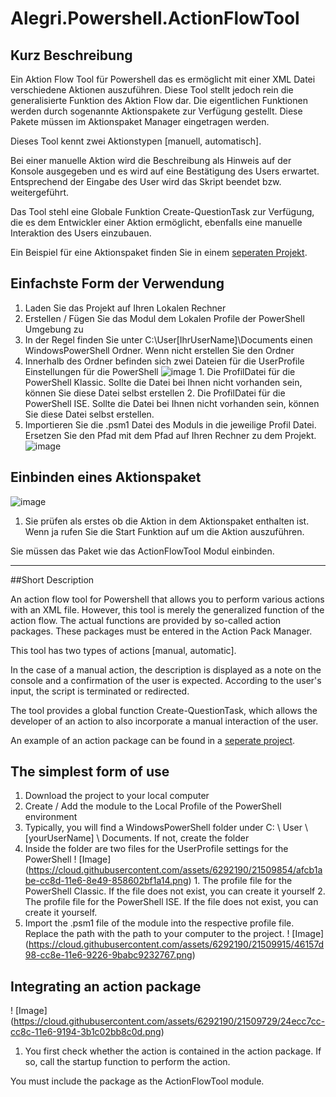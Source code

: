 # Alegri.Powershell.ActionFlowTool

## Kurz Beschreibung

Ein Aktion Flow Tool für Powershell das es ermöglicht mit einer XML Datei verschiedene Aktionen auszuführen. Diese Tool stellt jedoch rein die generalisierte Funktion des Aktion Flow dar. Die eigentlichen Funktionen werden durch sogenannte Aktionspakete zur Verfügung gestellt. Diese Pakete müssen im Aktionspaket Manager eingetragen werden.

Dieses Tool kennt zwei Aktionstypen [manuell, automatisch].

Bei einer manuelle Aktion wird die Beschreibung als Hinweis auf der Konsole ausgegeben und es wird auf eine Bestätigung des Users erwartet. Entsprechend der Eingabe des User wird das Skript beendet bzw. weitergeführt.

Das Tool stehl eine Globale Funktion Create-QuestionTask zur Verfügung, die es dem Entwickler einer Aktion ermöglicht, ebenfalls eine manuelle Interaktion des Users einzubauen.

Ein Beispiel für eine Aktionspaket finden Sie in einem [seperaten Projekt](https://github.com/Campergue/Alegri.ActionPack.Template.Powershell.Commands).

## Einfachste Form der Verwendung
1. Laden Sie das Projekt auf Ihren Lokalen Rechner
2. Erstellen / Fügen Sie das Modul dem Lokalen Profile der PowerShell Umgebung zu
  1. In der Regel finden Sie unter C:\User\[IhrUserName]\Documents einen WindowsPowerShell Ordner. Wenn nicht erstellen Sie den Ordner
  2. Innerhalb des Ordner befinden sich zwei Dateien für die UserProfile Einstellungen für die PowerShell
  ![image](https://cloud.githubusercontent.com/assets/6292190/21509854/afcb1abe-cc8d-11e6-8e49-858602bf1a14.png)
    1. Die ProfilDatei für die PowerShell Klassic. Sollte die Datei bei Ihnen nicht vorhanden sein, können Sie diese Datei selbst erstellen
    2. Die ProfilDatei für die PowerShell ISE. Sollte die Datei bei Ihnen nicht vorhanden sein, können Sie diese Datei selbst erstellen.
  3. Importieren Sie die .psm1 Datei des Moduls in die jeweilige Profil Datei. Ersetzen Sie den Pfad mit dem Pfad auf Ihren Rechner zu dem Projekt.
![image](https://cloud.githubusercontent.com/assets/6292190/21509915/46157d98-cc8e-11e6-9226-9babc9232767.png)
  
## Einbinden eines Aktionspaket
![image](https://cloud.githubusercontent.com/assets/6292190/21509729/24ecc7cc-cc8c-11e6-9194-3b1c02bb8c0d.png)
  1. Sie prüfen als erstes ob die Aktion in dem Aktionspaket enthalten ist. Wenn ja rufen Sie die Start Funktion auf um die Aktion auszuführen.

Sie müssen das Paket wie das ActionFlowTool Modul einbinden.

---
##Short Description

An action flow tool for Powershell that allows you to perform various actions with an XML file. However, this tool is merely the generalized function of the action flow. The actual functions are provided by so-called action packages. These packages must be entered in the Action Pack Manager.

This tool has two types of actions [manual, automatic].

In the case of a manual action, the description is displayed as a note on the console and a confirmation of the user is expected. According to the user's input, the script is terminated or redirected.

The tool provides a global function Create-QuestionTask, which allows the developer of an action to also incorporate a manual interaction of the user.

An example of an action package can be found in a [seperate project](https://github.com/Campergue/Alegri.ActionPack.Template.Powershell.Commands).

## The simplest form of use
1. Download the project to your local computer
2. Create / Add the module to the Local Profile of the PowerShell environment
  1. Typically, you will find a WindowsPowerShell folder under C: \ User \ [yourUserName] \ Documents. If not, create the folder
  2. Inside the folder are two files for the UserProfile settings for the PowerShell
  ! [Image] (https://cloud.githubusercontent.com/assets/6292190/21509854/afcb1abe-cc8d-11e6-8e49-858602bf1a14.png)
    1. The profile file for the PowerShell Classic. If the file does not exist, you can create it yourself
    2. The profile file for the PowerShell ISE. If the file does not exist, you can create it yourself.
  3. Import the .psm1 file of the module into the respective profile file. Replace the path with the path to your computer to the project.
! [Image] (https://cloud.githubusercontent.com/assets/6292190/21509915/46157d98-cc8e-11e6-9226-9babc9232767.png)
  
## Integrating an action package
! [Image] (https://cloud.githubusercontent.com/assets/6292190/21509729/24ecc7cc-cc8c-11e6-9194-3b1c02bb8c0d.png)
  1. You first check whether the action is contained in the action package. If so, call the startup function to perform the action.

You must include the package as the ActionFlowTool module.
